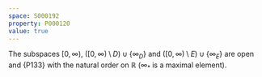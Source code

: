 ```yaml
---
space: S000192
property: P000120
value: true
---
```


The subspaces $[0,\infty)$, $([0,\infty)\setminus D)\cup\{\infty_D\}$ and $([0,\infty)\setminus E)\cup\{\infty_E\}$ are open and {P133}
with the natural order on $\mathbb R$ ($\infty_\ast$ is a maximal element).
